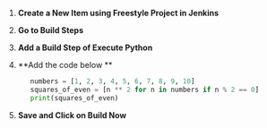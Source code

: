1. **Create a New Item using Freestyle Project in Jenkins**
2. **Go to Build Steps**
3. **Add a Build Step of Execute Python**
4. **Add the code below **

   ```python
      numbers = [1, 2, 3, 4, 5, 6, 7, 8, 9, 10]
      squares_of_even = [n ** 2 for n in numbers if n % 2 == 0]
      print(squares_of_even)
    ```

5. **Save and Click on Build Now**
